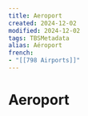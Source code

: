 ```yaml
---
title: Aeroport
created: 2024-12-02
modified: 2024-12-02
tags: TBSMetadata
alias: Aéroport
french:
- "[[798 Airports]]"
---
```

# Aeroport
